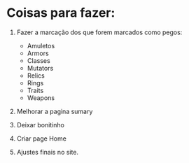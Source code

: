 # Coisas para fazer:

1. Fazer a marcação dos que forem marcados como pegos:

   - Amuletos
   - Armors
   - Classes
   - Mutators
   - Relics
   - Rings
   - Traits
   - Weapons

1. Melhorar a pagina sumary
1. Deixar bonitinho
1. Criar page Home
1. Ajustes finais no site.

